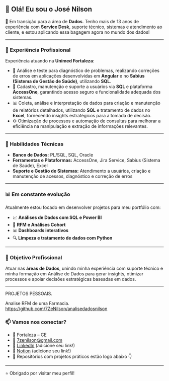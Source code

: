 ## 👋 Olá! Eu sou o José Nilson

🎯 Em transição para a área de **Dados**. Tenho mais de 13 anos de experiência com **Service Desk**, suporte técnico, sistemas e atendimento ao cliente, e estou aplicando essa bagagem agora no mundo dos dados!

---

### 💼 Experiência Profissional
Experiência atuando na **Unimed Fortaleza**:

- 🔧 Análise e teste para diagnóstico de problemas, realizando correções de erros em aplicações desenvolvidas em **Angular** e no **Sabius (Sistema de Gestão de Saúde)**, utilizando **SQL**.
- 👥 Cadastro, manutenção e suporte a usuários via **SQL** e plataforma **AccessOne**, garantindo acesso seguro e funcionalidade adequada dos sistemas.
- 📊 Coleta, análise e interpretação de dados para criação e manutenção de relatórios detalhados, utilizando **SQL** e tratamento de dados no **Excel**, fornecendo insights estratégicos para a tomada de decisão.
- ⚙️ Otimização de processos e automação de consultas para melhorar a eficiência na manipulação e extração de informações relevantes.

---

### 🧠 Habilidades Técnicas
- **Banco de Dados:** PL/SQL, SQL, Oracle  
- **Ferramentas e Plataformas:** AccessOne, Jira Service, Sabius (Sistema de Saúde), Excel  
- **Suporte e Gestão de Sistemas:** Atendimento a usuários, criação e manutenção de acessos, diagnóstico e correção de erros  

---

### 📊 Em constante evolução
Atualmente estou focado em desenvolver projetos para meu portfólio com:
- 📈 **Análises de Dados com SQL e Power BI**
- 🧪 **RFM e Análises Cohort**
- 📊 **Dashboards interativos**
- 🔍 **Limpeza e tratamento de dados com Python**

---

### 🚀 Objetivo Profissional
Atuar nas **áreas de Dados**, unindo minha experiência com suporte técnico e minha formação em Análise de Dados para gerar insights, otimizar processos e apoiar decisões estratégicas baseadas em dados.

---

PROJETOS PESSOAIS. 

Analise RFM de uma Farmacia.  https://github.com/7ZeNilson/analisedadosnilson

### 📫 Vamos nos conectar?
- 📍 Fortaleza – CE  
- 📧 7zenilson@gmail.com  
- 💼 [LinkedIn](www.linkedin.com/in/josé-nilson-8b87a387) (adicione seu link!)
- 💼 [Notion](https://bit.ly/portfolio7zenilson) (adicione seu link!) 
- 📁 Repositórios com projetos práticos estão logo abaixo 👇

---

⭐ Obrigado por visitar meu perfil!
